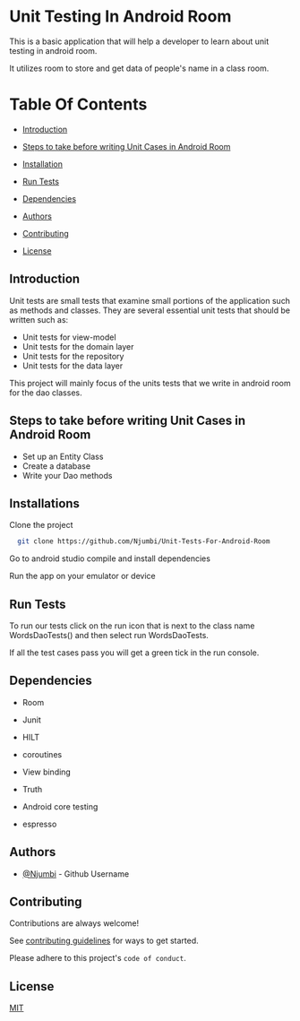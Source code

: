 # Unit Testing In Android Room
This is a basic application that will help a developer to learn about unit testing in android room.

It utilizes room to store and get data of people's name in a class room.

# Table Of Contents


*  [Introduction](#AboutTheApp)

*  [Steps to take before writing Unit Cases in Android Room ](#steps_before_writin_units_tests)

*  [Installation](#installation)

*  [Run Tests](#runTests)

*  [Dependencies](#dependencies)

*  [Authors](#todo)

*  [Contributing](#contributing)

*  [License](#license)

## Introduction
Unit tests are small tests that examine small portions of the application such as methods and classes. They are several essential unit tests that should be written such as:
- Unit tests for view-model
- Unit tests for the domain layer
- Unit tests for the repository
- Unit tests for the data layer

This project will mainly focus of the units tests that we write in android room for the dao classes.

## Steps to take before writing Unit Cases in Android Room
- Set up an Entity Class
- Create a database
- Write your Dao methods



## Installations

Clone the project

```bash
  git clone https://github.com/Njumbi/Unit-Tests-For-Android-Room
```

Go to android studio compile and install dependencies

Run the app on your emulator or device

## Run Tests
To run our tests click on the run icon that is next to the class name WordsDaoTests() and then select run WordsDaoTests.

If all the test cases pass you will get a green tick in the run console.


## Dependencies

- Room

- Junit

- HILT

- coroutines

- View binding

- Truth

- Android core testing

- espresso


## Authors

- [@Njumbi](https://github.com/Njumbi) - Github Username

## Contributing

Contributions are always welcome!

See [contributing guidelines](https://github.com/github/docs/blob/main/CONTRIBUTING.md) for ways to get started.

Please adhere to this project's `code of conduct`.


## License

[MIT](https://choosealicense.com/licenses/mit/)

